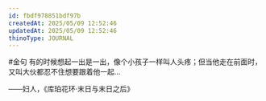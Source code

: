 ```yaml
---
id: fbdf978851bdf97b
createdAt: 2025/05/09 12:52:46
updatedAt: 2025/05/09 12:52:46
thinoType: JOURNAL
---
```

#金句 有的时候想起一出是一出，像个小孩子一样叫人头疼；但当他走在前面时，又叫大伙都忍不住想要跟着他一起…

——妇人，《库珀花环·末日与末日之后》